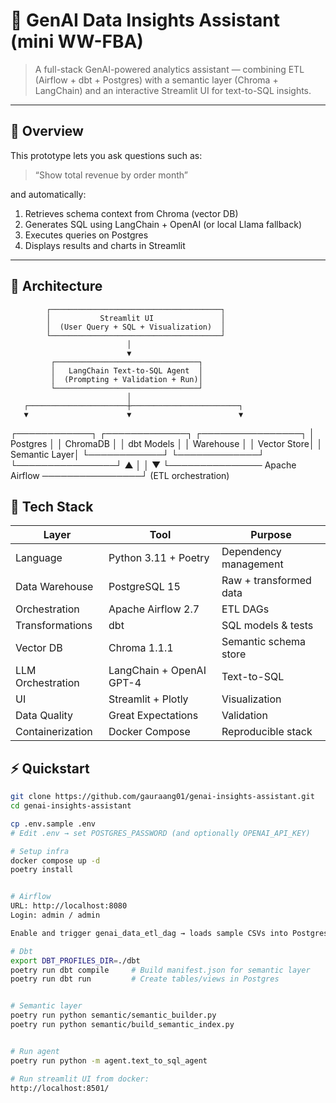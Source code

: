 # 🧠 GenAI Data Insights Assistant (mini WW-FBA)

> A full-stack GenAI-powered analytics assistant — combining ETL (Airflow + dbt + Postgres) with a semantic layer (Chroma + LangChain) and an interactive Streamlit UI for text-to-SQL insights.

---

## 🚀 Overview
This prototype lets you ask questions such as:
> “Show total revenue by order month”  
<!-- > “Top 5 products by average shipment delay” -->

and automatically:
1. Retrieves schema context from Chroma (vector DB)  
2. Generates SQL using LangChain + OpenAI (or local Llama fallback)  
3. Executes queries on Postgres  
4. Displays results and charts in Streamlit  

---

## 🧩 Architecture
            ┌──────────────────────────────────────┐
            │           Streamlit UI               │
            │  (User Query + SQL + Visualization)  │
            └──────────────────────────────────────┘
                              │
                              ▼
             ┌────────────────────────────────┐
             │   LangChain Text-to-SQL Agent  │
             │  (Prompting + Validation + Run)│
             └────────────────────────────────┘
                              │
       ┌──────────────────────┼────────────────────────┐
       ▼                      ▼                        ▼
┌────────────┐        ┌─────────────┐          ┌────────────────┐
│  Postgres  │        │   ChromaDB  │          │   dbt Models   │
│  Warehouse │        │ Vector Store│          │  Semantic Layer│
└────────────┘        └─────────────┘          └────────────────┘
       ▲                                               │
       │                                               ▼
       └─────────────── Apache Airflow ────────────────┘
                  (ETL orchestration)


## 🧰 Tech Stack
| Layer | Tool | Purpose |
|-------------------|---------------------------|----------|
| Language          | Python 3.11 + Poetry      | Dependency management |
| Data Warehouse    | PostgreSQL 15             | Raw + transformed data |
| Orchestration     | Apache Airflow 2.7        | ETL DAGs |
| Transformations   | dbt                       | SQL models & tests |
| Vector DB         | Chroma 1.1.1              | Semantic schema store |
| LLM Orchestration | LangChain + OpenAI GPT-4  | Text-to-SQL |
| UI                | Streamlit + Plotly        | Visualization |
| Data Quality      | Great Expectations        | Validation |
| Containerization  | Docker Compose            | Reproducible stack |


## ⚡ Quickstart
```bash
git clone https://github.com/gauraang01/genai-insights-assistant.git
cd genai-insights-assistant

cp .env.sample .env
# Edit .env → set POSTGRES_PASSWORD (and optionally OPENAI_API_KEY)

# Setup infra
docker compose up -d
poetry install


# Airflow
URL: http://localhost:8080
Login: admin / admin

Enable and trigger genai_data_etl_dag → loads sample CSVs into Postgres.

# Dbt
export DBT_PROFILES_DIR=./dbt
poetry run dbt compile     # Build manifest.json for semantic layer
poetry run dbt run         # Create tables/views in Postgres


# Semantic layer
poetry run python semantic/semantic_builder.py
poetry run python semantic/build_semantic_index.py


# Run agent
poetry run python -m agent.text_to_sql_agent

# Run streamlit UI from docker:
http://localhost:8501/